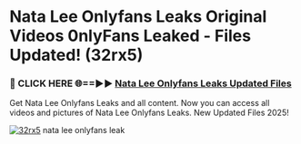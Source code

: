 # Nata Lee Onlyfans Leaks Original Videos 0nlyFans Leaked - Files Updated! (32rx5)

<h3>🔴 CLICK HERE 🌐==►► <a href="https://tinyurl.com/ms9xzufz" rel="nofollow">Nata Lee Onlyfans Leaks Updated Files</a></h3>

Get Nata Lee Onlyfans Leaks and all content. Now you can access all videos and pictures of Nata Lee Onlyfans Leaks. New Updated Files 2025!

[![32rx5](https://i.imgur.com/PQ7UWWw.gif)](https://tinyurl.com/ms9xzufz)
nata lee onlyfans leak